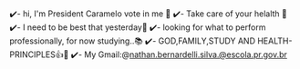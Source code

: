 ✔️- hi, I'm President Caramelo vote in me 🐶
✔️- Take care of your helalth 💪
✔️- I need to be best that yesterday🏅
✔️- looking for what to perform professionally, for now studying..📚
✔️- GOD,FAMILY,STUDY AND HEALTH- PRINCIPLES👍💎
✔️- My Gmail:@nathan.bernardelli.silva.@escola.pr.gov.br
